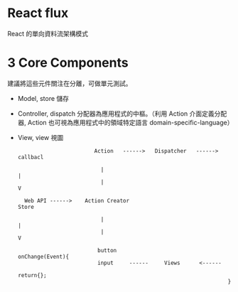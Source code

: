 # React flux
React 的單向資料流架構模式

# 3 Core Components

建議將這些元件關注在分離，可做單元測試。

* Model, store 儲存

* Controller, dispatch 分配器為應用程式的中樞。（利用 Action 介面定義分配器, Action 也可視為應用程式中的領域特定語言 domain-specific-language）

* View, view 視圖


                              Action   ------>   Dispatcher   ------>   callbacl

                                |                                           |
                                |                                           V

        Web API ------>    Action Creator                                 Store

                                |                                           |
                                |                                           V

                               button                                    onChange(Event){
                               input     ------     Views      <------          
                                                                          return{};
                                                                        }
                                                                        
                                                                        
                                                                        
                                                                        
